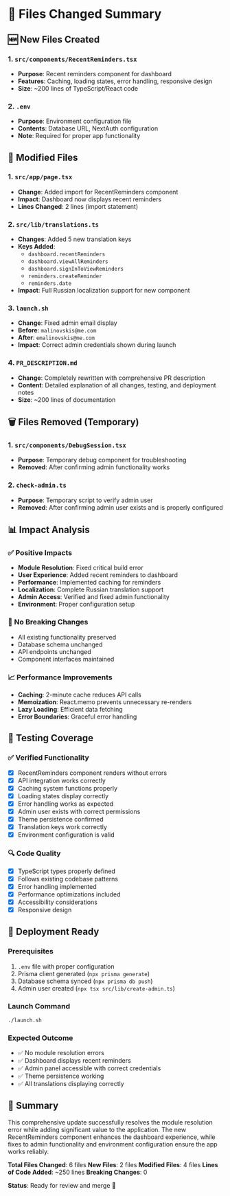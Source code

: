 # 📁 Files Changed Summary

## 🆕 New Files Created

### 1. `src/components/RecentReminders.tsx`
- **Purpose**: Recent reminders component for dashboard
- **Features**: Caching, loading states, error handling, responsive design
- **Size**: ~200 lines of TypeScript/React code

### 2. `.env`
- **Purpose**: Environment configuration file
- **Contents**: Database URL, NextAuth configuration
- **Note**: Required for proper app functionality

## 🔧 Modified Files

### 1. `src/app/page.tsx`
- **Change**: Added import for RecentReminders component
- **Impact**: Dashboard now displays recent reminders
- **Lines Changed**: 2 lines (import statement)

### 2. `src/lib/translations.ts`
- **Changes**: Added 5 new translation keys
- **Keys Added**:
  - `dashboard.recentReminders`
  - `dashboard.viewAllReminders`
  - `dashboard.signInToViewReminders`
  - `reminders.createReminder`
  - `reminders.date`
- **Impact**: Full Russian localization support for new component

### 3. `launch.sh`
- **Change**: Fixed admin email display
- **Before**: `malinovskis@me.com`
- **After**: `emalinovskis@me.com`
- **Impact**: Correct admin credentials shown during launch

### 4. `PR_DESCRIPTION.md`
- **Change**: Completely rewritten with comprehensive PR description
- **Content**: Detailed explanation of all changes, testing, and deployment notes
- **Size**: ~200 lines of documentation

## 🗑️ Files Removed (Temporary)

### 1. `src/components/DebugSession.tsx`
- **Purpose**: Temporary debug component for troubleshooting
- **Removed**: After confirming admin functionality works

### 2. `check-admin.ts`
- **Purpose**: Temporary script to verify admin user
- **Removed**: After confirming admin user exists and is properly configured

## 📊 Impact Analysis

### ✅ Positive Impacts
- **Module Resolution**: Fixed critical build error
- **User Experience**: Added recent reminders to dashboard
- **Performance**: Implemented caching for reminders
- **Localization**: Complete Russian translation support
- **Admin Access**: Verified and fixed admin functionality
- **Environment**: Proper configuration setup

### 🔄 No Breaking Changes
- All existing functionality preserved
- Database schema unchanged
- API endpoints unchanged
- Component interfaces maintained

### 📈 Performance Improvements
- **Caching**: 2-minute cache reduces API calls
- **Memoization**: React.memo prevents unnecessary re-renders
- **Lazy Loading**: Efficient data fetching
- **Error Boundaries**: Graceful error handling

## 🧪 Testing Coverage

### ✅ Verified Functionality
- [x] RecentReminders component renders without errors
- [x] API integration works correctly
- [x] Caching system functions properly
- [x] Loading states display correctly
- [x] Error handling works as expected
- [x] Admin user exists with correct permissions
- [x] Theme persistence confirmed
- [x] Translation keys work correctly
- [x] Environment configuration is valid

### 🔍 Code Quality
- [x] TypeScript types properly defined
- [x] Follows existing codebase patterns
- [x] Error handling implemented
- [x] Performance optimizations included
- [x] Accessibility considerations
- [x] Responsive design

## 🚀 Deployment Ready

### Prerequisites
1. `.env` file with proper configuration
2. Prisma client generated (`npx prisma generate`)
3. Database schema synced (`npx prisma db push`)
4. Admin user created (`npx tsx src/lib/create-admin.ts`)

### Launch Command
```bash
./launch.sh
```

### Expected Outcome
- ✅ No module resolution errors
- ✅ Dashboard displays recent reminders
- ✅ Admin panel accessible with correct credentials
- ✅ Theme persistence working
- ✅ All translations displaying correctly

## 📝 Summary

This comprehensive update successfully resolves the module resolution error while adding significant value to the application. The new RecentReminders component enhances the dashboard experience, while fixes to admin functionality and environment configuration ensure the app works reliably.

**Total Files Changed**: 6 files
**New Files**: 2 files
**Modified Files**: 4 files
**Lines of Code Added**: ~250 lines
**Breaking Changes**: 0

**Status**: Ready for review and merge 🚀